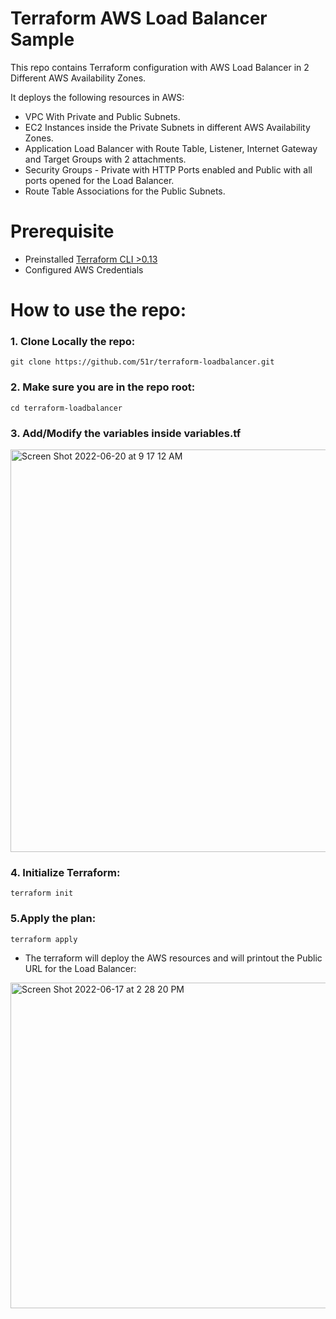 # Terraform AWS Load Balancer Sample

This repo contains Terraform configuration with AWS Load Balancer in 2 Different AWS Availability Zones.

It deploys the following resources in AWS:
* VPC With Private and Public Subnets. 
* EC2 Instances inside the Private Subnets in different AWS Availability Zones. 
* Application Load Balancer with Route Table, Listener, Internet Gateway and Target Groups with 2 attachments. 
* Security Groups - Private with HTTP Ports enabled and Public with all ports opened for the Load Balancer. 
* Route Table Associations for the Public Subnets.

# Prerequisite

* Preinstalled [Terraform CLI >0.13](https://learn.hashicorp.com/tutorials/terraform/install-cli)
* Configured AWS Credentials

# How to use the repo:

### 1. Clone Locally the repo:
```
git clone https://github.com/51r/terraform-loadbalancer.git
```

### 2. Make sure you are in the repo root:
```
cd terraform-loadbalancer
```

### 3. Add/Modify the variables inside variables.tf
<img width="644" alt="Screen Shot 2022-06-20 at 9 17 12 AM" src="https://user-images.githubusercontent.com/52199951/174537075-5ebf32bb-b540-4a1b-b767-84c329d165c0.png">


### 4. Initialize Terraform:
```
terraform init
```

### 5.Apply the plan:
```
terraform apply
```

* The terraform will deploy the AWS resources and will printout the Public URL for the Load Balancer:
<img width="521" alt="Screen Shot 2022-06-17 at 2 28 20 PM" src="https://user-images.githubusercontent.com/52199951/174289889-9e4850d0-a2f6-4250-9708-a5c27ecd8d2f.png">
